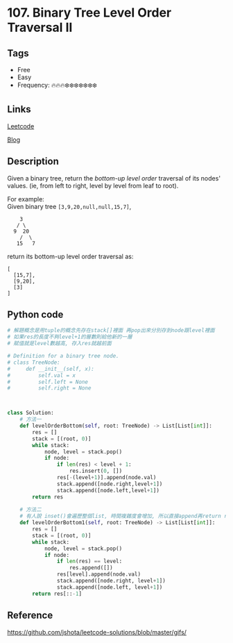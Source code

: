 # 107. Binary Tree Level Order Traversal II

## Tags

- Free
- Easy
- Frequency: :fire::fire::fire::snowflake::snowflake::snowflake::snowflake::snowflake::snowflake::snowflake:

## Links

[Leetcode](https://leetcode.com/problems/binary-tree-level-order-traversal-ii/description/)

[Blog](http://206.81.6.248:12306/leetcode/binary-tree-level-order-traversal-ii/description)

## Description

Given a binary tree, return the <i>bottom-up level order</i> traversal of its nodes' values. (ie, from left to right, level by level from leaf to root).

For example:<br/>Given binary tree <code>[3,9,20,null,null,15,7]</code>,<br/>


```
    3
   / \
  9  20
    /  \
   15   7
```


return its bottom-up level order traversal as:<br/>


```
[
  [15,7],
  [9,20],
  [3]
]
```


## Python code

```python
# 解題概念是用tuple的概念先存在stack[]裡面 再pop出來分別存到node跟level裡面
# 如果res的長度不夠level+1的層數則給他新的一層
# 賦值就是level數越高, 存入res就越前面

# Definition for a binary tree node.
# class TreeNode:
#     def __init__(self, x):
#         self.val = x
#         self.left = None
#         self.right = None



class Solution:
    # 方法一
    def levelOrderBottom(self, root: TreeNode) -> List[List[int]]:
        res = []
        stack = [(root, 0)]
        while stack:
            node, level = stack.pop()
            if node:
                if len(res) < level + 1:
                    res.insert(0, [])
                res[-(level+1)].append(node.val)
                stack.append([node.right,level+1])
                stack.append([node.left,level+1])
        return res
    
    # 方法二
    # 有人說 inset()會遍歷整個list, 時間複雜度會增加, 所以直接append再return res的反list就好了, 但基本概念是一樣的
    def levelOrderBottom1(self, root: TreeNode) -> List[List[int]]:
        res = []
        stack = [(root, 0)]
        while stack:
            node, level = stack.pop()
            if node:
                if len(res) == level:
                    res.append([])
                res[level].append(node.val)
                stack.append([node.right, level+1])
                stack.append([node.left, level+1])
        return res[::-1]
```

## Reference

https://github.com/jshota/leetcode-solutions/blob/master/gifs/
